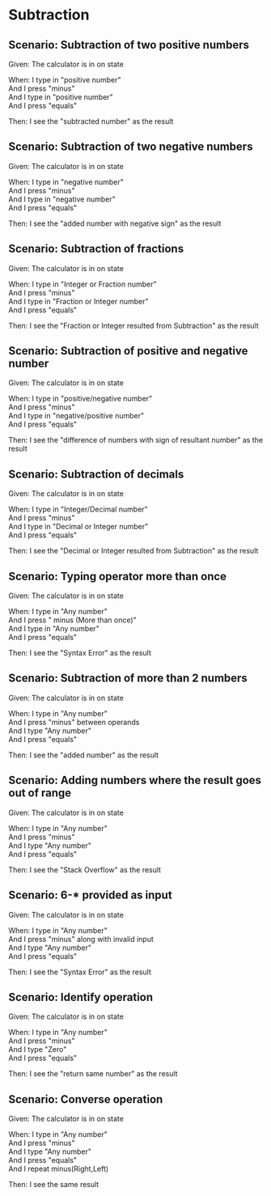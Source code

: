# Subtraction

## Scenario: Subtraction of two positive numbers

Given:  The calculator is in on state

When: I type in "positive number"  
And I press "minus"  
And I type in "positive number"  
And I press "equals"

Then: I see the "subtracted number" as the result

## Scenario: Subtraction of two negative numbers

Given:  The calculator is in on state

When: I type in "negative number"  
And I press "minus"  
And I type in "negative number"  
And I press "equals"

Then: I see the "added number with negative sign" as the result

## Scenario: Subtraction of fractions

Given:  The calculator is in on state

When: I type in "Integer or Fraction number"  
And I press "minus"  
And I type in "Fraction or Integer number"  
And I press "equals"

Then: I see the "Fraction or Integer resulted from Subtraction" as the result

## Scenario: Subtraction of positive and negative number

Given:  The calculator is in on state

When: I type in "positive/negative number"  
And I press "minus"  
And I type in "negative/positive number"  
And I press "equals"

Then: I see the "difference of numbers with sign of resultant number" as the result

## Scenario: Subtraction of decimals

Given:  The calculator is in on state

When: I type in "Integer/Decimal number"  
And I press "minus"  
And I type in "Decimal or Integer number"  
And I press "equals"

Then: I see the "Decimal or Integer resulted from Subtraction" as the result

## Scenario: Typing operator more than once

Given:  The calculator is in on state

When: I type in "Any number"  
And I press " minus (More than once)"  
And I type in "Any number"  
And I press "equals"

Then: I see the "Syntax Error" as the result

## Scenario: Subtraction of more than 2 numbers

Given:  The calculator is in on state

When: I type in "Any number"  
And I press "minus" between operands  
And I type "Any number"  
And I press "equals"

Then: I see the "added number" as the result

## Scenario: Adding numbers where the result goes out of range

Given:  The calculator is in on state

When: I type in "Any number"  
And I press "minus"  
And I type "Any number"  
And I press "equals"

Then: I see the "Stack Overflow" as the result

## Scenario: 6-* provided as input

Given:  The calculator is in on state

When: I type in "Any number"  
And I press "minus" along with invalid input  
And I type "Any number"  
And I press "equals"

Then: I see the "Syntax Error" as the result

## Scenario: Identify operation

Given:  The calculator is in on state

When: I type in "Any number"  
And I press "minus"  
And I type "Zero"  
And I press "equals"

Then: I see the "return same number" as the result

## Scenario: Converse operation

Given:  The calculator is in on state

When: I type in "Any number"  
And I press "minus"  
And I type "Any number"  
And I press "equals"  
And I repeat minus(Right,Left)

Then: I see the same result

